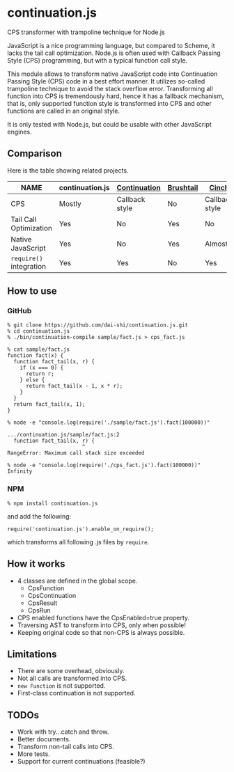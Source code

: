 continuation.js
===============

CPS transformer with trampoline technique for Node.js

JavaScript is a nice programming language, but compared to Scheme,
it lacks the tail call optimization.
Node.js is often used with Callback Passing Style (CPS) programming,
but with a typical function call style.

This module allows to transform native JavaScript code into
Continuation Passing Style (CPS) code in a best effort manner.
It utilizes so-called trampoline technique to avoid the stack overflow error.
Transforming all function into CPS is tremendously hard,
hence it has a fallback mechanism, that is, only supported
function style is transformed into CPS and other functions are
called in an original style.

It is only tested with Node.js, but could be usable
with other JavaScript engines.

Comparison
----------

Here is the table showing related projects.

| NAME                    | continuation.js | [Continuation][1] | [Brushtail][2] | [Cinch][3] |
|-------------------------|-----------------|-------------------|----------------|----------------|
| CPS                     | Mostly          | Callback style    | No             | Callback style |
| Tail Call Optimization  | Yes             | No                | Yes            | No             |
| Native JavaScript       | Yes             | No                | Yes            | Almost         |
| `require()` integration | Yes             | Yes               | No             | Yes            |

[1]: https://github.com/BYVoid/continuation "BYVoid/continuation"
[2]: https://github.com/pufuwozu/brushtail "pufuwozu/brushtail"
[3]: https://github.com/pguillory/cinch "pguillory/cinch"

How to use
----------

### GitHub

    % git clone https://github.com/dai-shi/continuation.js.git
    % cd continuation.js
    % ./bin/continuation-compile sample/fact.js > cps_fact.js
    
    % cat sample/fact.js
    function fact(x) {
      function fact_tail(x, r) {
        if (x === 0) {
          return r;
        } else {
          return fact_tail(x - 1, x * r);
        }
      }
      return fact_tail(x, 1);
    }

    % node -e "console.log(require('./sample/fact.js').fact(100000))"
    
    .../continuation.js/sample/fact.js:2
      function fact_tail(x, r) {
                            ^
    RangeError: Maximum call stack size exceeded
    
    % node -e "console.log(require('./cps_fact.js').fact(100000))"
    Infinity

### NPM

    % npm install continuation.js

and add the following:

    require('continuation.js').enable_on_require();

which transforms all following .js files by `require`.

How it works
------------

* 4 classes are defined in the global scope.
    * CpsFunction
    * CpsContinuation
    * CpsResult
    * CpsRun
* CPS enabled functions have the CpsEnabled=true property.
* Traversing AST to transform into CPS, only when possible!
* Keeping original code so that non-CPS is always possible.

Limitations
-----------

* There are some overhead, obviously.
* Not all calls are transformed into CPS.
* `new Function` is not supported.
* First-class continuation is not supported.

TODOs
-----

* Work with try...catch and throw.
* Better documents.
* Transform non-tail calls into CPS.
* More tests.
* Support for current continuations (feasible?)

